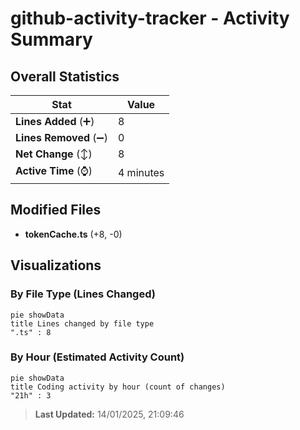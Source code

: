 # github-activity-tracker - Activity Summary 

## Overall Statistics

| Stat                   | Value                                                             |
| ---------------------- | ----------------------------------------------------------------- |
| **Lines Added** (➕)   | 8                                          |
| **Lines Removed** (➖) | 0                                        |
| **Net Change** (↕)    | 8                |
| **Active Time** (⌚)   | 4 minutes |


## Modified Files
- **tokenCache.ts** (+8, -0)

## Visualizations

### By File Type (Lines Changed)

```mermaid
pie showData
title Lines changed by file type
".ts" : 8
```

### By Hour (Estimated Activity Count)

```mermaid
pie showData
title Coding activity by hour (count of changes)
"21h" : 3
```


> **Last Updated:** 14/01/2025, 21:09:46